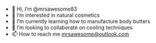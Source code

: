 - 👋 Hi, I’m @mrsawesome83
- 👀 I’m interested in natural cosmetics
- 🌱 I’m currently learning how to manufacture body butters
- 💞️ I’m looking to collaborate on cooling techniques 
- 📫 How to reach me mrsawesome@outlook.com

<!---
mrsawesome83/mrsawesome83 is a ✨ special ✨ repository because its `README.md` (this file) appears on your GitHub profile.
You can click the Preview link to take a look at your changes.
--->
